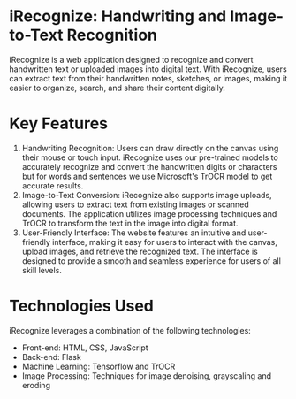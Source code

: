 # iRecognize: Handwriting and Image-to-Text Recognition

iRecognize is a web application designed to recognize and convert handwritten text or uploaded images into digital text. With iRecognize, users can extract text from their handwritten notes, sketches, or images, making it easier to organize, search, and share their content digitally.

# Key Features
1. Handwriting Recognition: Users can draw directly on the canvas using their mouse or touch input. iRecognize uses our pre-trained models to accurately recognize and convert the handwritten digits or characters but for words and sentences we use Microsoft's TrOCR model to get accurate results.
2. Image-to-Text Conversion: iRecognize also supports image uploads, allowing users to extract text from existing images or scanned documents. The application utilizes image processing techniques and TrOCR to transform the text in the image into digital format.
3. User-Friendly Interface: The website features an intuitive and user-friendly interface, making it easy for users to interact with the canvas, upload images, and retrieve the recognized text. The interface is designed to provide a smooth and seamless experience for users of all skill levels.

# Technologies Used
iRecognize leverages a combination of the following technologies:

- Front-end: HTML, CSS, JavaScript
- Back-end: Flask
- Machine Learning: Tensorflow and TrOCR
- Image Processing: Techniques for image denoising, grayscaling and eroding